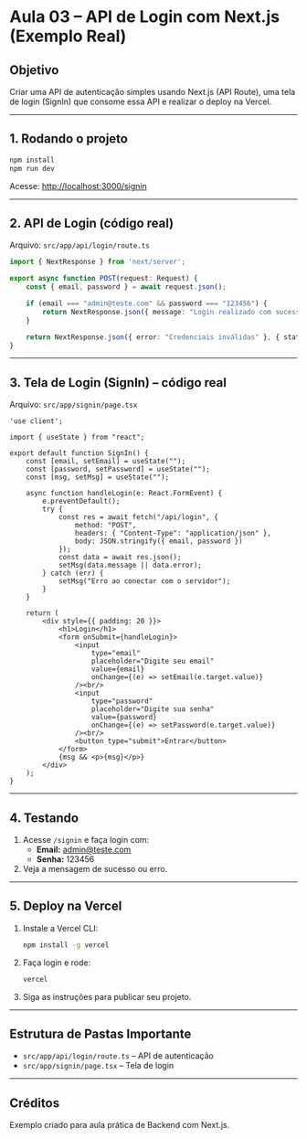 
# Aula 03 – API de Login com Next.js (Exemplo Real)

## Objetivo
Criar uma API de autenticação simples usando Next.js (API Route), uma tela de login (SignIn) que consome essa API e realizar o deploy na Vercel.

---

## 1. Rodando o projeto

```bash
npm install
npm run dev
```
Acesse: [http://localhost:3000/signin](http://localhost:3000/signin)

---

## 2. API de Login (código real)

Arquivo: `src/app/api/login/route.ts`

```typescript
import { NextResponse } from 'next/server';

export async function POST(request: Request) {
	const { email, password } = await request.json();

	if (email === "admin@teste.com" && password === "123456") {
		return NextResponse.json({ message: "Login realizado com sucesso!" }, { status: 200 });
	}

	return NextResponse.json({ error: "Credenciais inválidas" }, { status: 401 });
}
```

---

## 3. Tela de Login (SignIn) – código real

Arquivo: `src/app/signin/page.tsx`

```tsx
'use client';

import { useState } from "react";

export default function SignIn() {
	const [email, setEmail] = useState("");
	const [password, setPassword] = useState("");
	const [msg, setMsg] = useState("");

	async function handleLogin(e: React.FormEvent) {
		e.preventDefault();
		try {
			const res = await fetch("/api/login", {
				method: "POST",
				headers: { "Content-Type": "application/json" },
				body: JSON.stringify({ email, password })
			});
			const data = await res.json();
			setMsg(data.message || data.error);
		} catch (err) {
			setMsg("Erro ao conectar com o servidor");
		}
	}

	return (
		<div style={{ padding: 20 }}>
			<h1>Login</h1>
			<form onSubmit={handleLogin}>
				<input
					type="email"
					placeholder="Digite seu email"
					value={email}
					onChange={(e) => setEmail(e.target.value)}
				/><br/>
				<input
					type="password"
					placeholder="Digite sua senha"
					value={password}
					onChange={(e) => setPassword(e.target.value)}
				/><br/>
				<button type="submit">Entrar</button>
			</form>
			{msg && <p>{msg}</p>}
		</div>
	);
}
```

---

## 4. Testando

1. Acesse `/signin` e faça login com:
	 - **Email:** admin@teste.com
	 - **Senha:** 123456
2. Veja a mensagem de sucesso ou erro.

---

## 5. Deploy na Vercel

1. Instale a Vercel CLI:
	 ```bash
	 npm install -g vercel
	 ```
2. Faça login e rode:
	 ```bash
	 vercel
	 ```
3. Siga as instruções para publicar seu projeto.

---

## Estrutura de Pastas Importante

- `src/app/api/login/route.ts` – API de autenticação
- `src/app/signin/page.tsx` – Tela de login

---

## Créditos
Exemplo criado para aula prática de Backend com Next.js.
